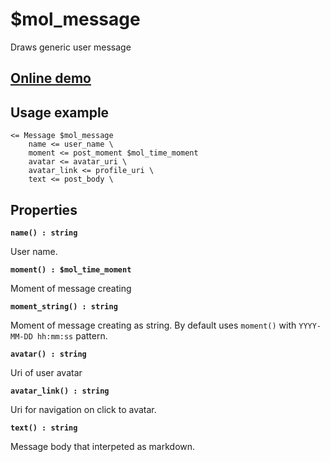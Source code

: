 # $mol_message

Draws generic user message

## [Online demo](https://mol.hyoo.ru/#!section=demos/readme/demo=mol_message_demo)

## Usage example
```
<= Message $mol_message
	name <= user_name \
	moment <= post_moment $mol_time_moment
	avatar <= avatar_uri \
	avatar_link <= profile_uri \
	text <= post_body \
```

## Properties

**`name() : string`**

User name.

**`moment() : $mol_time_moment`**

Moment of message creating

**`moment_string() : string`**

Moment of message creating as string. By default uses `moment()` with `YYYY-MM-DD hh:mm:ss` pattern.

**`avatar() : string`**

Uri of user avatar

**`avatar_link() : string`**

Uri for navigation on click to avatar.

**`text() : string`**

Message body that interpeted as markdown.
